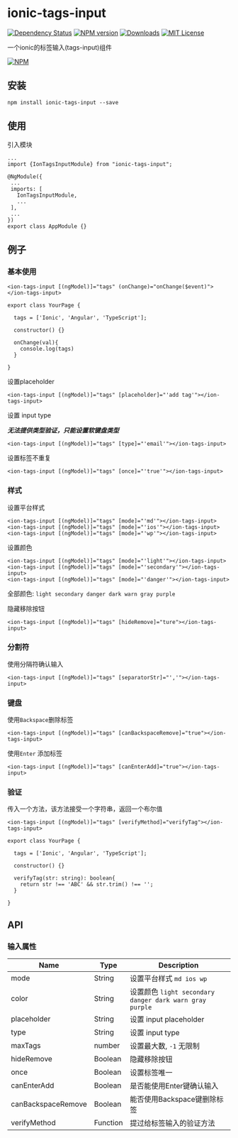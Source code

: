 # ionic-tags-input

[![Dependency Status](https://david-dm.org/HsuanXyz/ionic-tags-input.svg)](https://david-dm.org/HsuanXyz/ionic-tags-input)
[![NPM version][npm-image]][npm-url] [![Downloads][downloads-image]][downloads-url] [![MIT License][license-image]][license-url]

一个ionic的标签输入(tags-input)组件

[![NPM](https://nodei.co/npm/ionic-tags-input.png?downloads=true&stars=true)](https://nodei.co/npm/ionic-tags-input/)

## 安装

`npm install ionic-tags-input --save`

## 使用

 引入模块

 ```
 ...
 import {IonTagsInputModule} from "ionic-tags-input";

@NgModule({
  ...
  imports: [
    IonTagsInputModule,
    ...
  ],
  ...
})
export class AppModule {}

 ```

## 例子

### 基本使用

```
<ion-tags-input [(ngModel)]="tags" (onChange)="onChange($event)"></ion-tags-input>
```

```
export class YourPage {

  tags = ['Ionic', 'Angular', 'TypeScript'];

  constructor() {}

  onChange(val){
    console.log(tags)
  }

}
```

设置placeholder

```
<ion-tags-input [(ngModel)]="tags" [placeholder]="'add tag'"></ion-tags-input>
```

设置 input type

***无法提供类型验证，只能设置软键盘类型***

```
<ion-tags-input [(ngModel)]="tags" [type]="'email'"></ion-tags-input>
```

设置标签不重复

```
<ion-tags-input [(ngModel)]="tags" [once]="'true'"></ion-tags-input>
```

### 样式

设置平台样式

```
<ion-tags-input [(ngModel)]="tags" [mode]="'md'"></ion-tags-input>
<ion-tags-input [(ngModel)]="tags" [mode]="'ios'"></ion-tags-input>
<ion-tags-input [(ngModel)]="tags" [mode]="'wp'"></ion-tags-input>
```

设置颜色

```
<ion-tags-input [(ngModel)]="tags" [mode]="'light'"></ion-tags-input>
<ion-tags-input [(ngModel)]="tags" [mode]="'secondary'"></ion-tags-input>
<ion-tags-input [(ngModel)]="tags" [mode]="'danger'"></ion-tags-input>
```
全部颜色: `light secondary danger dark warn gray purple`

隐藏移除按钮

```
<ion-tags-input [(ngModel)]="tags" [hideRemove]="ture"></ion-tags-input>
```

### 分割符

使用分隔符确认输入
```
<ion-tags-input [(ngModel)]="tags" [separatorStr]="','"></ion-tags-input>
```

### 键盘

使用`Backspace`删除标签

```
<ion-tags-input [(ngModel)]="tags" [canBackspaceRemove]="true"></ion-tags-input>
```

使用`Enter` 添加标签

```
<ion-tags-input [(ngModel)]="tags" [canEnterAdd]="true"></ion-tags-input>
```

### 验证

传入一个方法，该方法接受一个字符串，返回一个布尔值

```
<ion-tags-input [(ngModel)]="tags" [verifyMethod]="verifyTag"></ion-tags-input>
```

```
export class YourPage {

  tags = ['Ionic', 'Angular', 'TypeScript'];

  constructor() {}

  verifyTag(str: string): boolean{
    return str !== 'ABC' && str.trim() !== '';
  }

}
```

## API

### 输入属性

| Name            | Type          | Description |
| --------------- | ------------- | ----------- |
| mode            | String        | 设置平台样式 `md ios wp`     |
| color           | String        | 设置颜色 `light secondary danger dark warn gray purple`   |
| placeholder     | String        | 设置 input placeholder |
| type            | String        | 设置 input type    |
| maxTags         | number        | 设置最大数, `-1` 无限制 |
| hideRemove      | Boolean       | 隐藏移除按钮  |
| once            | Boolean       | 设置标签唯一 |
| canEnterAdd     | Boolean       | 是否能使用Enter键确认输入 |
| canBackspaceRemove | Boolean    | 能否使用Backspace键删除标签 |
| verifyMethod    | Function      | 提过给标签输入的验证方法 |

[npm-url]: https://www.npmjs.com/package/ionic-tags-input
[npm-image]: https://img.shields.io/npm/v/ionic-tags-input.svg

[downloads-image]: https://img.shields.io/npm/dm/ionic-tags-input.svg
[downloads-url]: http://badge.fury.io/js/ionic-tags-input

[license-image]: http://img.shields.io/badge/license-MIT-blue.svg?style=flat
[license-url]: LICENSE

